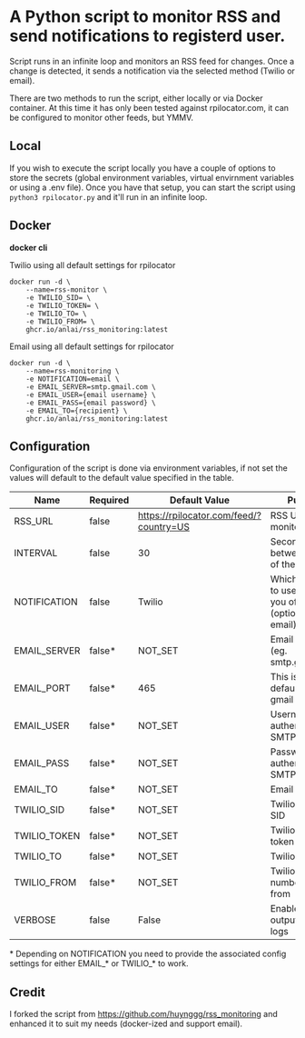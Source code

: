 # A Python script to monitor RSS and send notifications to registerd user.

Script runs in an infinite loop and monitors an RSS feed for changes.  Once a change is detected, it sends a notification via the selected method (Twilio or email).

There are two methods to run the script, either locally or via Docker container.  At this time it has only been tested against rpilocator.com, it can be configured to monitor other feeds, but YMMV.

## Local

If you wish to execute the script locally you have a couple of options to store the secrets (global environment variables, virtual envirnment variables or using a .env file).  Once you have that setup, you can start the script using `python3 rpilocator.py` and it'll run in an infinite loop.

## Docker

**docker cli**

Twilio using all default settings for rpilocator

```
docker run -d \
    --name=rss-monitor \
    -e TWILIO_SID= \
    -e TWILIO_TOKEN= \
    -e TWILIO_TO= \
    -e TWILIO_FROM= \
    ghcr.io/anlai/rss_monitoring:latest
```

Email using all default settings for rpilocator

```
docker run -d \
    --name=rss-monitoring \
    -e NOTIFICATION=email \
    -e EMAIL_SERVER=smtp.gmail.com \
    -e EMAIL_USER={email username} \
    -e EMAIL_PASS={email password} \
    -e EMAIL_TO={recipient} \
    ghcr.io/anlai/rss_monitoring:latest
```

## Configuration

Configuration of the script is done via environment variables, if not set the values will default to the default value specified in the table.

| Name | Required | Default Value | Purpose |
| --- | --- | --- | --- |
| RSS_URL | false | https://rpilocator.com/feed/?country=US | RSS URL to monitor |
| INTERVAL | false | 30 | Seconds to wait between checks of the feed |
| NOTIFICATION | false | Twilio | Which method to use to notify you of a change (options: twilio, email) |
| EMAIL_SERVER | false* | NOT_SET | Email server url (eg. smtp.gmail.com) | 
| EMAIL_PORT | false* | 465 | This is the default port for gmail over ssl |
| EMAIL_USER | false* | NOT_SET | Username to authenticate to SMTP server |
| EMAIL_PASS | false* | NOT_SET | Password to authenticate to SMTP server |
| EMAIL_TO | false* | NOT_SET | Email recipient |
| TWILIO_SID | false* | NOT_SET | Twilio account SID |
| TWILIO_TOKEN | false* | NOT_SET | Twilio account token |
| TWILIO_TO | false* | NOT_SET | Twilio recipient |
| TWILIO_FROM | false* | NOT_SET | Twilio phone number to send from |
| VERBOSE | false | False | Enable debug output in the logs |

\* Depending on NOTIFICATION you need to provide the associated config settings for either EMAIL_* or TWILIO_* to work.

## Credit

I forked the script from https://github.com/huynggg/rss_monitoring and enhanced it to suit my needs (docker-ized and support email).